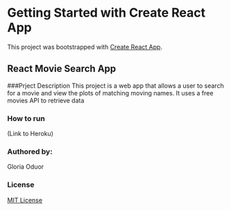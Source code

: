 # Getting Started with Create React App

This project was bootstrapped with [Create React App](https://github.com/facebook/create-react-app).

## React Movie Search App
###Prject Description
This project is a web app that allows a user to search for a movie and view the plots of matching moving names. It uses a free movies API to retrieve data 

### How to run 
(Link to Heroku)

### Authored by:
Gloria Oduor

### License 
[MIT License](https://choosealicense.com/licenses/mit/#)